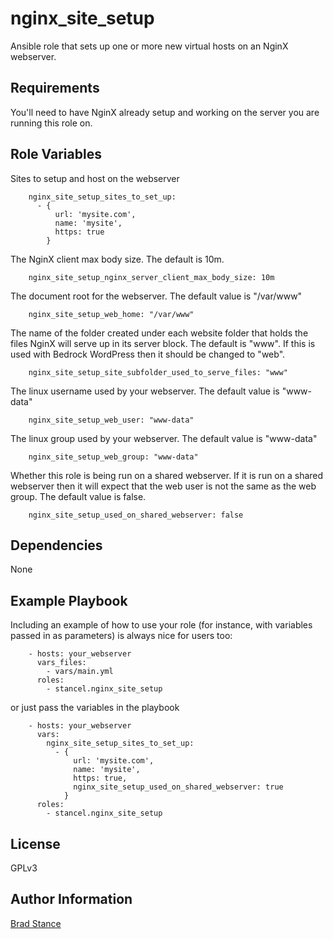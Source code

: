 nginx_site_setup
================

Ansible role that sets up one or more new virtual hosts on an NginX webserver.

Requirements
------------

You'll need to have NginX already setup and working on the server you are running this role on.

Role Variables
--------------

Sites to setup and host on the webserver

```
	nginx_site_setup_sites_to_set_up:
	  - {
		  url: 'mysite.com',
		  name: 'mysite',
		  https: true
		}
```

The NginX client max body size. The default is 10m.

```
	nginx_site_setup_nginx_server_client_max_body_size: 10m
```

The document root for the webserver. The default value is "/var/www"

```
	nginx_site_setup_web_home: "/var/www"
```

The name of the folder created under each website folder that holds the files NginX will serve up in its server block. The default is "www". If this is used with Bedrock WordPress then it should be changed to "web".

```
	nginx_site_setup_site_subfolder_used_to_serve_files: "www"
```

The linux username used by your webserver. The default value is "www-data"

```
	nginx_site_setup_web_user: "www-data"
```

The linux group used by your webserver. The default value is "www-data"

```
	nginx_site_setup_web_group: "www-data"
```

Whether this role is being run on a shared webserver. If it is run on a shared webserver then it will expect that the web user is not the same as the web group. The default value is false.

```
	nginx_site_setup_used_on_shared_webserver: false
```

Dependencies
------------

None

Example Playbook
----------------

Including an example of how to use your role (for instance, with variables passed in as parameters) is always nice for users too:

```
	- hosts: your_webserver
	  vars_files:
	    - vars/main.yml
	  roles:
	    - stancel.nginx_site_setup 
```

or just pass the variables in the playbook

```
	- hosts: your_webserver 
	  vars:
        nginx_site_setup_sites_to_set_up:
          - {
              url: 'mysite.com',
              name: 'mysite',
              https: true,
              nginx_site_setup_used_on_shared_webserver: true
		    }
	  roles:
	    - stancel.nginx_site_setup
```

License
-------

GPLv3

Author Information
------------------

[Brad Stance](https://github.com/stancel)
